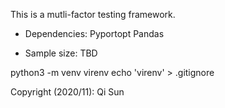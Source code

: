 This is a mutli-factor testing framework.

* Dependencies:
  Pyportopt
  Pandas

* Sample size:
  TBD



python3 -m venv virenv
echo 'virenv' > .gitignore

Copyright (2020/11): Qi Sun